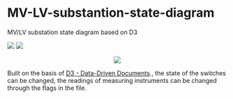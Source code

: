 # MV-LV-substantion-state-diagram
MV/LV substation state diagram based on D3

![](https://badgen.net/badge/Status/Completed/green?icon=github)
![](https://badgen.net/badge/Version/2.0.0/cyan?icon=bitcoin-lightning)

<p align="center">
  <img src="https://github.com/DeltaVetal26/MV-LV-substation-state-diagram/blob/main/content/1.png?raw=true">
</p>

Built on the basis of [D3 - Data-Driven Documents](https://github.com/d3/d3)., the state of the switches can be changed, the readings of measuring instruments can be changed through the flags in the file.



